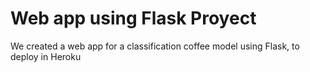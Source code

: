 # Web app using Flask Proyect

We created a web app for a classification coffee model using Flask, to deploy in Heroku
